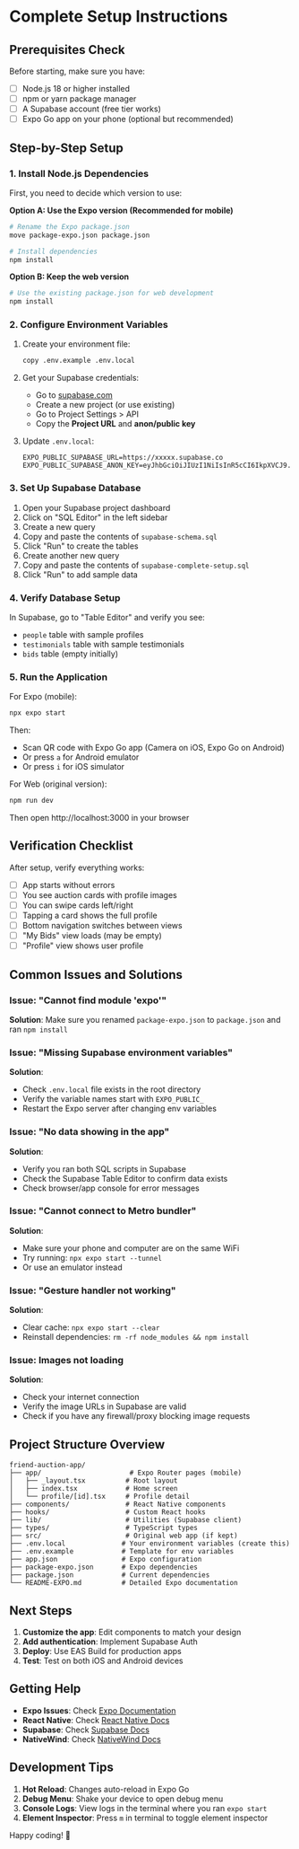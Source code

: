 # Complete Setup Instructions

## Prerequisites Check

Before starting, make sure you have:

- [ ] Node.js 18 or higher installed
- [ ] npm or yarn package manager
- [ ] A Supabase account (free tier works)
- [ ] Expo Go app on your phone (optional but recommended)

## Step-by-Step Setup

### 1. Install Node.js Dependencies

First, you need to decide which version to use:

**Option A: Use the Expo version (Recommended for mobile)**
```bash
# Rename the Expo package.json
move package-expo.json package.json

# Install dependencies
npm install
```

**Option B: Keep the web version**
```bash
# Use the existing package.json for web development
npm install
```

### 2. Configure Environment Variables

1. Create your environment file:
   ```bash
   copy .env.example .env.local
   ```

2. Get your Supabase credentials:
   - Go to [supabase.com](https://supabase.com)
   - Create a new project (or use existing)
   - Go to Project Settings > API
   - Copy the **Project URL** and **anon/public key**

3. Update `.env.local`:
   ```env
   EXPO_PUBLIC_SUPABASE_URL=https://xxxxx.supabase.co
   EXPO_PUBLIC_SUPABASE_ANON_KEY=eyJhbGciOiJIUzI1NiIsInR5cCI6IkpXVCJ9...
   ```

### 3. Set Up Supabase Database

1. Open your Supabase project dashboard
2. Click on "SQL Editor" in the left sidebar
3. Create a new query
4. Copy and paste the contents of `supabase-schema.sql`
5. Click "Run" to create the tables
6. Create another new query
7. Copy and paste the contents of `supabase-complete-setup.sql`
8. Click "Run" to add sample data

### 4. Verify Database Setup

In Supabase, go to "Table Editor" and verify you see:
- `people` table with sample profiles
- `testimonials` table with sample testimonials
- `bids` table (empty initially)

### 5. Run the Application

For Expo (mobile):
```bash
npx expo start
```

Then:
- Scan QR code with Expo Go app (Camera on iOS, Expo Go on Android)
- Or press `a` for Android emulator
- Or press `i` for iOS simulator

For Web (original version):
```bash
npm run dev
```

Then open http://localhost:3000 in your browser

## Verification Checklist

After setup, verify everything works:

- [ ] App starts without errors
- [ ] You see auction cards with profile images
- [ ] You can swipe cards left/right
- [ ] Tapping a card shows the full profile
- [ ] Bottom navigation switches between views
- [ ] "My Bids" view loads (may be empty)
- [ ] "Profile" view shows user profile

## Common Issues and Solutions

### Issue: "Cannot find module 'expo'"
**Solution**: Make sure you renamed `package-expo.json` to `package.json` and ran `npm install`

### Issue: "Missing Supabase environment variables"
**Solution**: 
- Check `.env.local` file exists in the root directory
- Verify the variable names start with `EXPO_PUBLIC_`
- Restart the Expo server after changing env variables

### Issue: "No data showing in the app"
**Solution**:
- Verify you ran both SQL scripts in Supabase
- Check the Supabase Table Editor to confirm data exists
- Check browser/app console for error messages

### Issue: "Cannot connect to Metro bundler"
**Solution**:
- Make sure your phone and computer are on the same WiFi
- Try running: `npx expo start --tunnel`
- Or use an emulator instead

### Issue: "Gesture handler not working"
**Solution**:
- Clear cache: `npx expo start --clear`
- Reinstall dependencies: `rm -rf node_modules && npm install`

### Issue: Images not loading
**Solution**:
- Check your internet connection
- Verify the image URLs in Supabase are valid
- Check if you have any firewall/proxy blocking image requests

## Project Structure Overview

```
friend-auction-app/
├── app/                      # Expo Router pages (mobile)
│   ├── _layout.tsx          # Root layout
│   ├── index.tsx            # Home screen
│   └── profile/[id].tsx     # Profile detail
├── components/              # React Native components
├── hooks/                   # Custom React hooks
├── lib/                     # Utilities (Supabase client)
├── types/                   # TypeScript types
├── src/                     # Original web app (if kept)
├── .env.local              # Your environment variables (create this)
├── .env.example            # Template for env variables
├── app.json                # Expo configuration
├── package-expo.json       # Expo dependencies
├── package.json            # Current dependencies
└── README-EXPO.md          # Detailed Expo documentation
```

## Next Steps

1. **Customize the app**: Edit components to match your design
2. **Add authentication**: Implement Supabase Auth
3. **Deploy**: Use EAS Build for production apps
4. **Test**: Test on both iOS and Android devices

## Getting Help

- **Expo Issues**: Check [Expo Documentation](https://docs.expo.dev/)
- **React Native**: Check [React Native Docs](https://reactnative.dev/)
- **Supabase**: Check [Supabase Docs](https://supabase.com/docs)
- **NativeWind**: Check [NativeWind Docs](https://www.nativewind.dev/)

## Development Tips

1. **Hot Reload**: Changes auto-reload in Expo Go
2. **Debug Menu**: Shake your device to open debug menu
3. **Console Logs**: View logs in the terminal where you ran `expo start`
4. **Element Inspector**: Press `m` in terminal to toggle element inspector

Happy coding! 🚀
